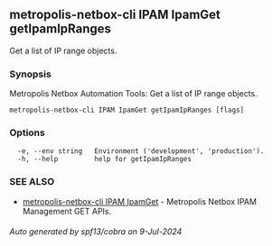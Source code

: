 ## metropolis-netbox-cli IPAM IpamGet getIpamIpRanges

Get a list of IP range objects.

### Synopsis


Metropolis Netbox Automation Tools:
  Get a list of IP range objects.

```
metropolis-netbox-cli IPAM IpamGet getIpamIpRanges [flags]
```

### Options

```
  -e, --env string   Environment ('development', 'production').
  -h, --help         help for getIpamIpRanges
```

### SEE ALSO

* [metropolis-netbox-cli IPAM IpamGet]()	 - Metropolis Netbox IPAM Management GET APIs.

###### Auto generated by spf13/cobra on 9-Jul-2024
